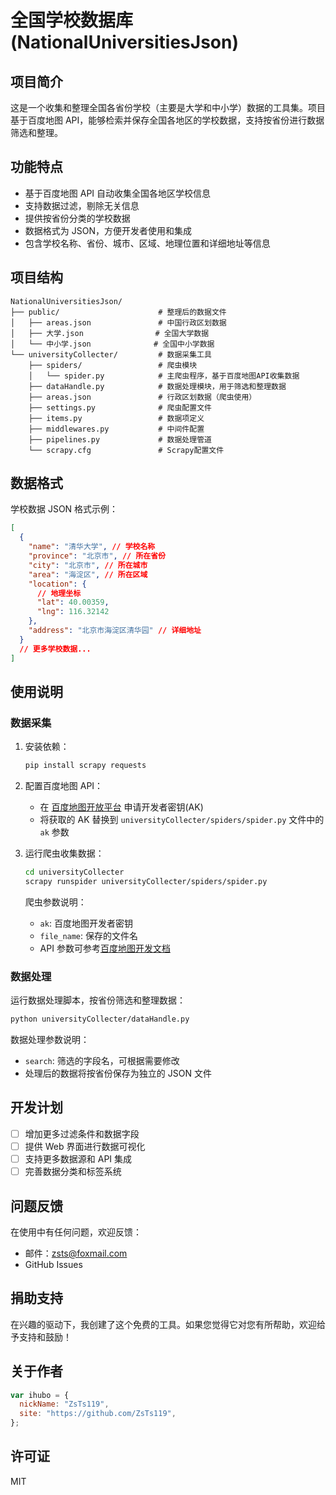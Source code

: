 # 全国学校数据库 (NationalUniversitiesJson)

## 项目简介

这是一个收集和整理全国各省份学校（主要是大学和中小学）数据的工具集。项目基于百度地图 API，能够检索并保存全国各地区的学校数据，支持按省份进行数据筛选和整理。

## 功能特点

- 基于百度地图 API 自动收集全国各地区学校信息
- 支持数据过滤，剔除无关信息
- 提供按省份分类的学校数据
- 数据格式为 JSON，方便开发者使用和集成
- 包含学校名称、省份、城市、区域、地理位置和详细地址等信息

## 项目结构

```
NationalUniversitiesJson/
├── public/                      # 整理后的数据文件
│   ├── areas.json               # 中国行政区划数据
│   ├── 大学.json                # 全国大学数据
│   └── 中小学.json              # 全国中小学数据
└── universityCollecter/         # 数据采集工具
    ├── spiders/                 # 爬虫模块
    │   └── spider.py            # 主爬虫程序，基于百度地图API收集数据
    ├── dataHandle.py            # 数据处理模块，用于筛选和整理数据
    ├── areas.json               # 行政区划数据（爬虫使用）
    ├── settings.py              # 爬虫配置文件
    ├── items.py                 # 数据项定义
    ├── middlewares.py           # 中间件配置
    ├── pipelines.py             # 数据处理管道
    └── scrapy.cfg               # Scrapy配置文件
```

## 数据格式

学校数据 JSON 格式示例：

```json
[
  {
    "name": "清华大学", // 学校名称
    "province": "北京市", // 所在省份
    "city": "北京市", // 所在城市
    "area": "海淀区", // 所在区域
    "location": {
      // 地理坐标
      "lat": 40.00359,
      "lng": 116.32142
    },
    "address": "北京市海淀区清华园" // 详细地址
  }
  // 更多学校数据...
]
```

## 使用说明

### 数据采集

1. 安装依赖：

   ```bash
   pip install scrapy requests
   ```

2. 配置百度地图 API：

   - 在 [百度地图开放平台](http://lbsyun.baidu.com/apiconsole/key/create) 申请开发者密钥(AK)
   - 将获取的 AK 替换到 `universityCollecter/spiders/spider.py` 文件中的 `ak` 参数

3. 运行爬虫收集数据：

   ```bash
   cd universityCollecter
   scrapy runspider universityCollecter/spiders/spider.py
   ```

   爬虫参数说明：

   - `ak`: 百度地图开发者密钥
   - `file_name`: 保存的文件名
   - API 参数可参考[百度地图开发文档](https://lbsyun.baidu.com/faq/api?title=webapi/guide/webservice-placeapi/district)

### 数据处理

运行数据处理脚本，按省份筛选和整理数据：

```bash
python universityCollecter/dataHandle.py
```

数据处理参数说明：

- `search`: 筛选的字段名，可根据需要修改
- 处理后的数据将按省份保存为独立的 JSON 文件

## 开发计划

- [ ] 增加更多过滤条件和数据字段
- [ ] 提供 Web 界面进行数据可视化
- [ ] 支持更多数据源和 API 集成
- [ ] 完善数据分类和标签系统

## 问题反馈

在使用中有任何问题，欢迎反馈：

- 邮件：zsts@foxmail.com
- GitHub Issues

## 捐助支持

在兴趣的驱动下，我创建了这个免费的工具。如果您觉得它对您有所帮助，欢迎给予支持和鼓励！

## 关于作者

```javascript
var ihubo = {
  nickName: "ZsTs119",
  site: "https://github.com/ZsTs119",
};
```

## 许可证

MIT
